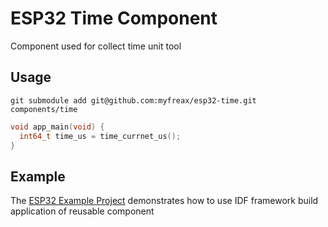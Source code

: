 # ESP32 Time Component

Component used for collect time unit tool

## Usage

```
git submodule add git@github.com:myfreax/esp32-time.git components/time
```

```c
void app_main(void) {
  int64_t time_us = time_currnet_us();
}
```

## Example

The [ESP32 Example Project](https://github.com/myfreax/esp32-example-project) demonstrates how to use IDF framework build application of reusable component

